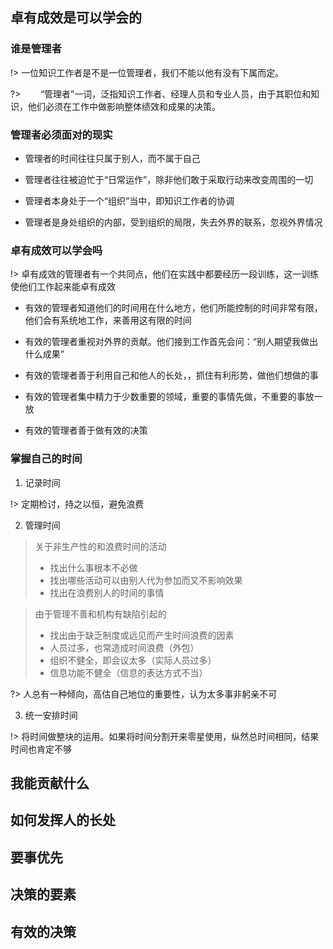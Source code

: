 ## 卓有成效是可以学会的

### 谁是管理者

!> 一位知识工作者是不是一位管理者，我们不能以他有没有下属而定。

?> &nbsp; &nbsp; &nbsp; &nbsp;“管理者”一词，泛指知识工作者、经理人员和专业人员，由于其职位和知识，他们必须在工作中做影响整体绩效和成果的决策。

### 管理者必须面对的现实

- 管理者的时间往往只属于别人，而不属于自己

- 管理者往往被迫忙于“日常运作”，除非他们敢于采取行动来改变周围的一切

- 管理者本身处于一个“组织”当中，即知识工作者的协调

- 管理者是身处组织的内部，受到组织的局限，失去外界的联系，忽视外界情况

### 卓有成效可以学会吗

!> 卓有成效的管理者有一个共同点，他们在实践中都要经历一段训练，这一训练使他们工作起来能卓有成效

- 有效的管理者知道他们的时间用在什么地方，他们所能控制的时间非常有限，他们会有系统地工作，来善用这有限的时间

- 有效的管理者重视对外界的贡献。他们接到工作首先会问：“别人期望我做出什么成果”

- 有效的管理者善于利用自己和他人的长处，，抓住有利形势，做他们想做的事

- 有效的管理者集中精力于少数重要的领域，重要的事情先做，不重要的事放一放

- 有效的管理者善于做有效的决策

### 掌握自己的时间
1. 记录时间

!> 定期检讨，持之以恒，避免浪费

2. 管理时间

> 关于非生产性的和浪费时间的活动
>- 找出什么事根本不必做
>- 找出哪些活动可以由别人代为参加而又不影响效果
>- 找出在浪费别人的时间的事情

> 由于管理不善和机构有缺陷引起的
>- 找出由于缺乏制度或远见而产生时间浪费的因素
>- 人员过多，也常造成时间浪费（外包）
>- 组织不健全，即会议太多（实际人员过多）
>- 信息功能不健全（信息的表达方式不当）

?> 人总有一种倾向，高估自己地位的重要性，认为太多事非躬亲不可

3. 统一安排时间

!> 将时间做整块的运用。如果将时间分割开来零星使用，纵然总时间相同，结果时间也肯定不够


## 我能贡献什么

## 如何发挥人的长处

## 要事优先

## 决策的要素

## 有效的决策